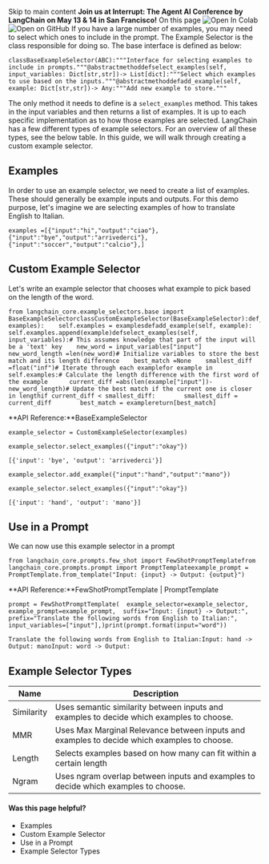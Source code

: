 Skip to main content
**Join us at Interrupt: The Agent AI Conference by LangChain on May 13 & 14 in San Francisco!**
On this page
![Open In Colab](https://colab.research.google.com/assets/colab-badge.svg)![Open on GitHub](https://img.shields.io/badge/Open%20on%20GitHub-grey?logo=github&logoColor=white)
If you have a large number of examples, you may need to select which ones to include in the prompt. The Example Selector is the class responsible for doing so.
The base interface is defined as below:
```
classBaseExampleSelector(ABC):"""Interface for selecting examples to include in prompts."""@abstractmethoddefselect_examples(self, input_variables: Dict[str,str])-> List[dict]:"""Select which examples to use based on the inputs."""@abstractmethoddefadd_example(self, example: Dict[str,str])-> Any:"""Add new example to store."""
```

The only method it needs to define is a `select_examples` method. This takes in the input variables and then returns a list of examples. It is up to each specific implementation as to how those examples are selected.
LangChain has a few different types of example selectors. For an overview of all these types, see the below table.
In this guide, we will walk through creating a custom example selector.
## Examples​
In order to use an example selector, we need to create a list of examples. These should generally be example inputs and outputs. For this demo purpose, let's imagine we are selecting examples of how to translate English to Italian.
```
examples =[{"input":"hi","output":"ciao"},{"input":"bye","output":"arrivederci"},{"input":"soccer","output":"calcio"},]
```

## Custom Example Selector​
Let's write an example selector that chooses what example to pick based on the length of the word.
```
from langchain_core.example_selectors.base import BaseExampleSelectorclassCustomExampleSelector(BaseExampleSelector):def__init__(self, examples):    self.examples = examplesdefadd_example(self, example):    self.examples.append(example)defselect_examples(self, input_variables):# This assumes knowledge that part of the input will be a 'text' key    new_word = input_variables["input"]    new_word_length =len(new_word)# Initialize variables to store the best match and its length difference    best_match =None    smallest_diff =float("inf")# Iterate through each examplefor example in self.examples:# Calculate the length difference with the first word of the example      current_diff =abs(len(example["input"])- new_word_length)# Update the best match if the current one is closer in lengthif current_diff < smallest_diff:        smallest_diff = current_diff        best_match = examplereturn[best_match]
```

**API Reference:**BaseExampleSelector
```
example_selector = CustomExampleSelector(examples)
```

```
example_selector.select_examples({"input":"okay"})
```

```
[{'input': 'bye', 'output': 'arrivederci'}]
```

```
example_selector.add_example({"input":"hand","output":"mano"})
```

```
example_selector.select_examples({"input":"okay"})
```

```
[{'input': 'hand', 'output': 'mano'}]
```

## Use in a Prompt​
We can now use this example selector in a prompt
```
from langchain_core.prompts.few_shot import FewShotPromptTemplatefrom langchain_core.prompts.prompt import PromptTemplateexample_prompt = PromptTemplate.from_template("Input: {input} -> Output: {output}")
```

**API Reference:**FewShotPromptTemplate | PromptTemplate
```
prompt = FewShotPromptTemplate(  example_selector=example_selector,  example_prompt=example_prompt,  suffix="Input: {input} -> Output:",  prefix="Translate the following words from English to Italian:",  input_variables=["input"],)print(prompt.format(input="word"))
```

```
Translate the following words from English to Italian:Input: hand -> Output: manoInput: word -> Output:
```

## Example Selector Types​
Name| Description  
---|---  
Similarity| Uses semantic similarity between inputs and examples to decide which examples to choose.  
MMR| Uses Max Marginal Relevance between inputs and examples to decide which examples to choose.  
Length| Selects examples based on how many can fit within a certain length  
Ngram| Uses ngram overlap between inputs and examples to decide which examples to choose.  
#### Was this page helpful?
  * Examples
  * Custom Example Selector
  * Use in a Prompt
  * Example Selector Types


